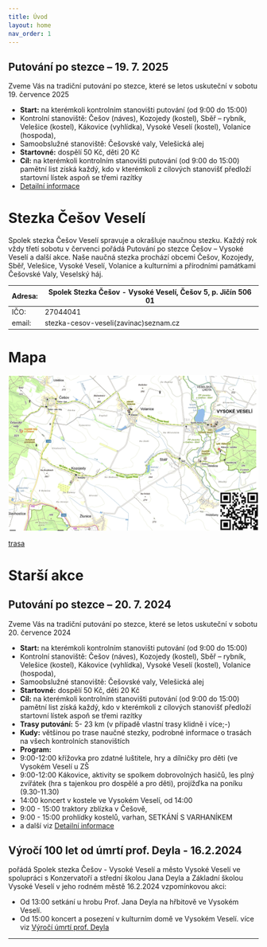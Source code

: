 ```yaml
---
title: Úvod
layout: home
nav_order: 1
---
```


## Putování po stezce – 19. 7. 2025
Zveme Vás na tradiční putování po stezce, které se letos uskuteční v sobotu 19. července 2025
- **Start:** na kterémkoli kontrolním stanovišti putování (od 9:00 do 15:00)
- Kontrolní stanoviště: Češov (náves), Kozojedy (kostel), Sběř – rybník, Velešice (kostel), Kákovice (vyhlídka), Vysoké Veselí (kostel), Volanice (hospoda),
- Samoobslužné stanoviště: Češovské valy, Velešická alej
- **Startovné:** dospělí 50 Kč, děti 20 Kč
- **Cíl:**  na kterémkoli kontrolním stanovišti putování (od 9:00 do 15:00)
pamětní list získá každý, kdo v kterémkoli z cílových stanovišť předloží startovní lístek aspoň se třemi razítky
- [Detailní informace](putovani2025.html)


# Stezka Češov Veselí

Spolek stezka Češov Veselí spravuje a okrašluje naučnou stezku. Každý rok vždy třetí sobotu v červenci pořádá Putování po stezce Češov – Vysoké Veselí a další akce. Naše naučná stezka prochází obcemi Češov, Kozojedy, Sběř, Velešice, Vysoké Veselí, Volanice a kulturními a přírodními památkami Češovské Valy, Veselský háj.

| Adresa:| Spolek Stezka Češov - Vysoké Veselí, Češov 5, p. Jičín 506 01|
|--|--|
| IČO:| 27044041|
| email: | stezka-cesov-veseli(zavinac)seznam.cz | 

# Mapa

![mapa](img/stezka-mapa.png)

[trasa](trasa.html)

# Starší akce
  
## Putování po stezce – 20. 7. 2024
Zveme Vás na tradiční putování po stezce, které se letos uskuteční v sobotu 20. července 2024
- **Start:** na kterémkoli kontrolním stanovišti putování (od 9:00 do 15:00)
- Kontrolní stanoviště: Češov (náves), Kozojedy (kostel), Sběř – rybník, Velešice (kostel), Kákovice (vyhlídka), Vysoké Veselí (kostel), Volanice (hospoda),
- Samoobslužné stanoviště: Češovské valy, Velešická alej
- **Startovné:** dospělí 50 Kč, děti 20 Kč
- **Cíl:**  na kterémkoli kontrolním stanovišti putování (od 9:00 do 15:00)
pamětní list získá každý, kdo v kterémkoli z cílových stanovišť předloží startovní lístek aspoň se třemi razítky
- **Trasy putování:** 5- 23 km (v případě vlastní trasy klidně i více;-)
- **Kudy:** většinou po trase naučné stezky, podrobné informace o trasách na všech kontrolních stanovištích
- **Program:**
- 9:00-12:00 křížovka pro zdatné luštitele, hry a dílničky pro děti (ve Vysokém Veselí u ZŠ
- 9:00-12:00 Kákovice, aktivity se spolkem dobrovolných hasičů, les plný zvířátek (hra s tajenkou pro dospělé a pro děti), projížďka na poníku (9.30-11.30)
- 14:00 koncert v kostele ve Vysokém Veselí, od 14:00
- 9:00 - 15:00 traktory zblízka v Češově,
- 9:00 - 15:00 prohlídky kostelů, varhan, SETKÁNÍ S VARHANÍKEM
- a další viz [Detailní informace](putovani2024.html)

## Výročí 100 let od úmrtí prof. Deyla - 16.2.2024
pořádá Spolek stezka Češov - Vysoké Veselí a město Vysoké Veselí ve spolupráci s Konzervatoří a střední školou Jana Deyla a Základní školou Vysoké Veselí v jeho rodném městě 16.2.2024 vzpomínkovou akci:
  * Od 13:00 setkání u hrobu Prof. Jana Deyla na hřbitově ve Vysokém Veselí.
  * Od 15:00 koncert a posezení v kulturním domě ve Vysokém Veselí.
více viz [Výročí úmrtí prof. Deyla](prof.deyl.html)
----

[^1]: [It can take up to 10 minutes for changes to your site to publish after you push the changes to GitHub](https://docs.github.com/en/pages/setting-up-a-github-pages-site-with-jekyll/creating-a-github-pages-site-with-jekyll#creating-your-site).

[Just the Docs]: https://just-the-docs.github.io/just-the-docs/

